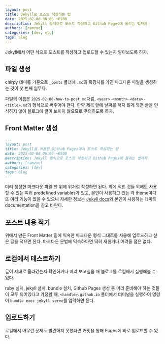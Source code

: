 ```yaml
---
layout: post
title: Jekyll로 포스트 작성하는 법
date: 2025-02-08 06:06 +0900
description: Jekyll 형식으로 포스트 작성하고 Github Pages에 올리는 법까지
authors: [ramzxc]
categories: [dev, etc]
tags: blog 
---
```


Jekyll에서 어떤 식으로 포스트를 작성하고 업로드할 수 있는지 알아보도록 하자.

## 파일 생성

chirpy 테마를 기준으로 `_posts` 폴더에 `.md`의 확장자를 가진 마크다운 파일을 생성하는 것이 첫 번째 임무다. 

파일의 이름은 `2025-02-08-how-to-post.md`처럼, `<year>-<month>-<date>-<title>.md`의 형식으로 써주어야 한다. 만약 제목 앞에 날짜를 적지 않게 되면 글을 인식하지 않아 블로그에 글이 보이지 않으므로 주의하도록 하자.

## Front Matter 생성

```md
---
layout: post
title: Jekyll을 이용한 Github Pages에서 포스트 작성하는 법
date: 2025-02-08 06:06 +0900
description: Jekyll 형식으로 포스트 작성하고 Github Pages에 올리는 법까지
authors: [ramzxc]
categories: [dev]
tags: blog 
---
```

미리 생성한 마크다운 파일 맨 위에 위처럼 작성하면 된다. 위에 적힌 것들 외에도 사용할 수 있는 여러 predefined variables가 있고, 본인이 사용하고 있는 각 theme마다 또 여러 기능이 있을 수 있으니 자세한 정보는 [Jekyll docs](https://jekyllrb.com/docs/front-matter/)와 본인이 사용하는 테마의 documentation을 참고 바란다.

## 포스트 내용 적기

위에서 만든 Front Matter 밑에 익숙한 마크다운 형식 그대로를 사용해 업로드하고 싶은 글을 적으면 된다. 마크다운 문법에 익숙하다면 딱히 새롭거나 어려울 점은 없다.

## 로컬에서 테스트하기

글이 제대로 올라갔는지 확인하거나 미리 보고싶을 때 블로그를 로컬에서 실행해볼 수 있다. 

ruby 설치, jekyll 설치, bundle 설치, Github Pages 생성 등 미리 준비해야 하는 것들이 모두 되어있다고 가정할 때, `<handle>.github.io` 폴더에서 터미널을 실행하여 명령어 `bundle exec jekyll serve`를 입력하면 된다.

## 업로드하기

로컬에서 아무런 문제도 발견하지 못했다면 커밋을 통해 Pages에 바로 업로드할 수 있다.